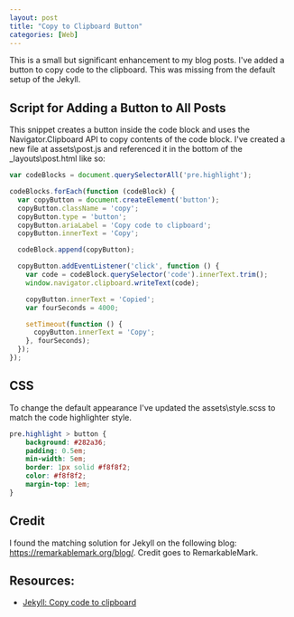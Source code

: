 ```yaml
---
layout: post
title: "Copy to Clipboard Button"
categories: [Web]
---
```


This is a small but significant enhancement to my blog posts. I've added a button to copy code to the clipboard. This was missing from the default setup of the Jekyll.

## Script for Adding a Button to All Posts
This snippet creates a button inside the code block and uses the Navigator.Clipboard API to copy contents of the code block. I've created a new file at assets\post.js and referenced it in the bottom of the _layouts\post.html like so: 
<script> src="{{ site.baseurl }}/assets/post.js"></script>

```javascript
var codeBlocks = document.querySelectorAll('pre.highlight');

codeBlocks.forEach(function (codeBlock) {
  var copyButton = document.createElement('button');
  copyButton.className = 'copy';
  copyButton.type = 'button';
  copyButton.ariaLabel = 'Copy code to clipboard';
  copyButton.innerText = 'Copy';

  codeBlock.append(copyButton);

  copyButton.addEventListener('click', function () {
    var code = codeBlock.querySelector('code').innerText.trim();
    window.navigator.clipboard.writeText(code);

    copyButton.innerText = 'Copied';
    var fourSeconds = 4000;

    setTimeout(function () {
      copyButton.innerText = 'Copy';
    }, fourSeconds);
  });
});
```
## CSS
To change the default appearance I've updated the assets\style.scss to match the code highlighter style.

```css
pre.highlight > button {
    background: #282a36;
    padding: 0.5em;
    min-width: 5em;
    border: 1px solid #f8f8f2;
    color: #f8f8f2;
    margin-top: 1em;
}
```

## Credit
I found the matching solution for Jekyll on the following blog: https://remarkablemark.org/blog/. Credit goes to RemarkableMark.

## Resources:

*   [Jekyll: Copy code to clipboard](https://remarkablemark.org/blog/2021/06/01/add-copy-code-to-clipboard-button-to-jeyll-site/)